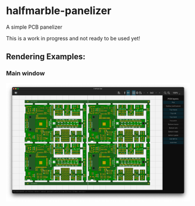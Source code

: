 # halfmarble-panelizer
A simple PCB panelizer

This is a work in progress and not ready to be used yet!


Rendering Examples:
-------------------

### Main window
![main window](pics/Screenshot.png)

